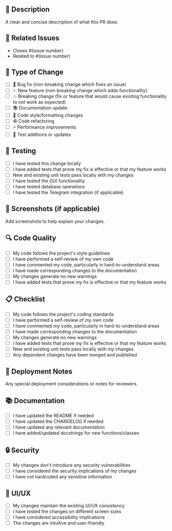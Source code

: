 ## 📝 Description
A clear and concise description of what this PR does.

## 🔗 Related Issues
- Closes #(issue number)
- Related to #(issue number)

## 🎯 Type of Change
- [ ] 🐛 Bug fix (non-breaking change which fixes an issue)
- [ ] ✨ New feature (non-breaking change which adds functionality)
- [ ] 💥 Breaking change (fix or feature that would cause existing functionality to not work as expected)
- [ ] 📚 Documentation update
- [ ] 🎨 Code style/formatting changes
- [ ] ♻️ Code refactoring
- [ ] ⚡ Performance improvements
- [ ] 🧪 Test additions or updates

## 🧪 Testing
- [ ] I have tested this change locally
- [ ] I have added tests that prove my fix is effective or that my feature works
- [ ] New and existing unit tests pass locally with my changes
- [ ] I have tested the GUI functionality
- [ ] I have tested database operations
- [ ] I have tested the Telegram integration (if applicable)

## 📱 Screenshots (if applicable)
Add screenshots to help explain your changes.

## 🔍 Code Quality
- [ ] My code follows the project's style guidelines
- [ ] I have performed a self-review of my own code
- [ ] I have commented my code, particularly in hard-to-understand areas
- [ ] I have made corresponding changes to the documentation
- [ ] My changes generate no new warnings
- [ ] I have added tests that prove my fix is effective or that my feature works

## 📋 Checklist
- [ ] My code follows the project's coding standards
- [ ] I have performed a self-review of my own code
- [ ] I have commented my code, particularly in hard-to-understand areas
- [ ] I have made corresponding changes to the documentation
- [ ] My changes generate no new warnings
- [ ] I have added tests that prove my fix is effective or that my feature works
- [ ] New and existing unit tests pass locally with my changes
- [ ] Any dependent changes have been merged and published

## 🚀 Deployment Notes
Any special deployment considerations or notes for reviewers.

## 📚 Documentation
- [ ] I have updated the README if needed
- [ ] I have updated the CHANGELOG if needed
- [ ] I have updated any relevant documentation
- [ ] I have added/updated docstrings for new functions/classes

## 🔒 Security
- [ ] My changes don't introduce any security vulnerabilities
- [ ] I have considered the security implications of my changes
- [ ] I have not hardcoded any sensitive information

## 🎨 UI/UX
- [ ] My changes maintain the existing UI/UX consistency
- [ ] I have tested the changes on different screen sizes
- [ ] I have considered accessibility implications
- [ ] The changes are intuitive and user-friendly
